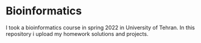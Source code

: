 # Bioinformatics

I took a bioinformatics course in spring 2022 in University of Tehran. In this repository i upload my homework solutions and projects.
